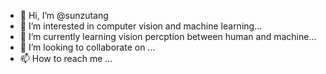 - 👋 Hi, I’m @sunzutang
- 👀 I’m interested in computer vision and machine learning...
- 🌱 I’m currently learning vision percption between human and machine...
- 💞️ I’m looking to collaborate on ...
- 📫 How to reach me ...

<!---
sunzutang/sunzutang is a ✨ special ✨ repository because its `README.md` (this file) appears on your GitHub profile.
You can click the Preview link to take a look at your changes.
--->
